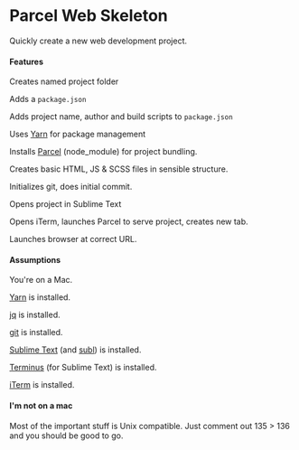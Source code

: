 # Parcel Web Skeleton
Quickly create a new web development project.

#### Features 

Creates named project folder

Adds a `package.json`

Adds project name, author and build scripts to `package.json`

Uses [Yarn](https://yarnpkg.com/lang/en/) for package management

Installs [Parcel](https://parceljs.org) (node_module) for project bundling.

Creates basic HTML, JS & SCSS files in sensible structure.

Initializes git, does initial commit.

Opens project in Sublime Text

Opens iTerm, launches Parcel to serve project, creates new tab.

Launches browser at correct URL.



#### Assumptions

You're on a Mac.

[Yarn](https://yarnpkg.com/lang/en/) is installed.

[jq](https://stedolan.github.io/jq/) is installed.

[git](https://git-scm.com) is installed.

[Sublime Text](http://www.sublimetext.com) (and [subl](https://www.sublimetext.com/docs/3/osx_comman…)) is installed.

[Terminus](https://github.com/randy3k/Terminus) (for Sublime Text) is installed.

[iTerm](https://www.iterm2.com) is installed.



#### I'm not on a mac

Most of the important stuff is Unix compatible. Just comment out 135 > 136 and you should be good to go.









### 